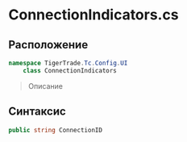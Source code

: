 
# ConnectionIndicators.cs
## Расположение
```csharp
namespace TigerTrade.Tc.Config.UI  
    class ConnectionIndicators
```

> Описание

## Синтаксис
```csharp
public string ConnectionID
```
